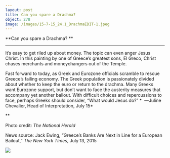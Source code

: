 ```yaml
---
layout: post
title: Can you spare a Drachma? 
object: 278
image: /images/15-7-15_24.1_DrachmaEDIT-1.jpeg
---
```

**Can you spare a Drachma? **

****

It’s easy to get riled up about money. The topic can even anger Jesus Christ. In this painting by one of Greece’s greatest sons, El Greco, Christ chases merchants and moneychangers out of the Temple. 

Fast forward to today, as Greek and Eurozone officials scramble to rescue Greece’s failing economy. The Greek population is passionately divided about whether to keep the euro or return to the drachma. Many Greeks want Eurozone support, but don’t want to face the austerity measures that accompany yet another bailout. With difficult choices and repercussions to face, perhaps Greeks should consider, “What would Jesus do?”
 *  —Juline Chevalier, Head of Interpretation, July 15*

**

Photo credit: *The National Herald*

News source: Jack Ewing, “Greece’s Banks Are Next in Line for a European Bailout,” *The New York Times*, July 13, 2015

![]({{siteurl.base}}/images/15-7-15_24.1_DrachmaEDIT-1.jpeg)
